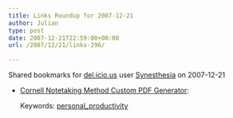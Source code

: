```yaml
---
title: Links Roundup for 2007-12-21
author: Julian
type: post
date: 2007-12-21T22:59:00+00:00
url: /2007/12/21/links-296/

---
```

Shared bookmarks for [del.icio.us][1] user  [Synesthesia][2] on 2007-12-21

  * [Cornell Notetaking Method Custom PDF Generator][3]:
   
    Keywords: [personal_productivity][4]

 [1]: http://del.icio.us/
 [2]: http://del.icio.us/synesthesia
 [3]: http://www.eleven21.com/notetaker "http://www.eleven21.com/notetaker"
 [4]: http://del.icio.us/synesthesia/personal_productivity
